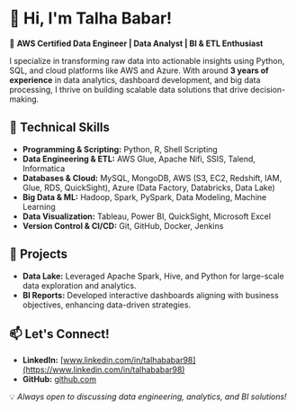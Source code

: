# 👋 Hi, I'm Talha Babar!  

🚀 **AWS Certified Data Engineer | Data Analyst | BI & ETL Enthusiast**  

I specialize in transforming raw data into actionable insights using Python, SQL, and cloud platforms like AWS and Azure. With around **3 years of experience** in data analytics, dashboard development, and big data processing, I thrive on building scalable data solutions that drive decision-making.  

## 🔧 Technical Skills  
- **Programming & Scripting:** Python, R, Shell Scripting  
- **Data Engineering & ETL:** AWS Glue, Apache Nifi, SSIS, Talend, Informatica  
- **Databases & Cloud:** MySQL, MongoDB, AWS (S3, EC2, Redshift, IAM, Glue, RDS, QuickSight), Azure (Data Factory, Databricks, Data Lake)  
- **Big Data & ML:** Hadoop, Spark, PySpark, Data Modeling, Machine Learning  
- **Data Visualization:** Tableau, Power BI, QuickSight, Microsoft Excel  
- **Version Control & CI/CD:** Git, GitHub, Docker, Jenkins  



## 📌 Projects  
- **Data Lake:** Leveraged Apache Spark, Hive, and Python for large-scale data exploration and analytics.  
- **BI Reports:** Developed interactive dashboards aligning with business objectives, enhancing data-driven strategies.  

## 📫 Let's Connect!  
- **LinkedIn:** [www.linkedin.com/in/talhababar98](https://www.linkedin.com/in/talhababar98)  
- **GitHub:** [github.com](https://github.com/talhababar-tech)  


💡 *Always open to discussing data engineering, analytics, and BI solutions!*  
